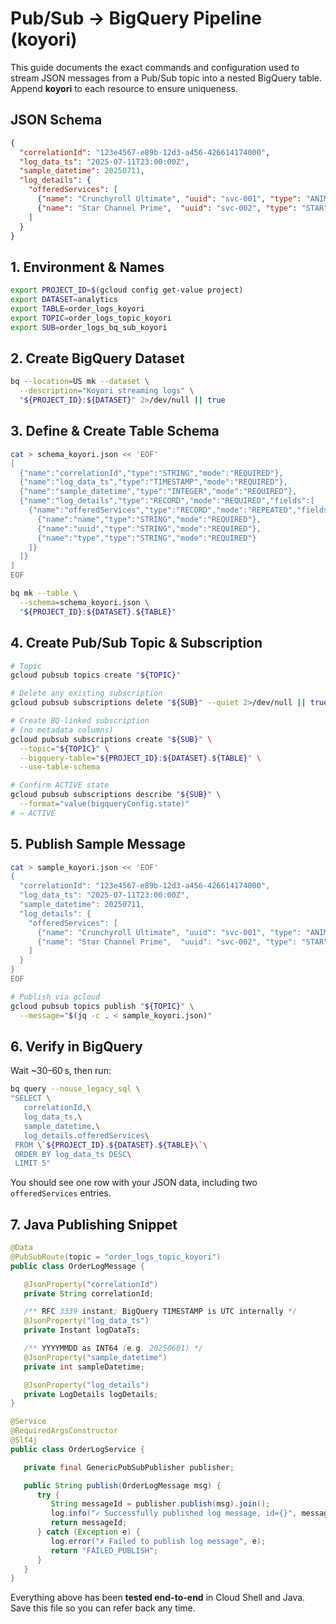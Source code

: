 # Pub/Sub → BigQuery Pipeline (koyori)

This guide documents the exact commands and configuration used to stream JSON messages from a Pub/Sub topic into a nested BigQuery table. Append **koyori** to each resource to ensure uniqueness.

## JSON Schema

```json
{
  "correlationId": "123e4567-e89b-12d3-a456-426614174000",
  "log_data_ts": "2025-07-11T23:00:00Z",
  "sample_datetime": 20250711,
  "log_details": {
    "offeredServices": [
      {"name": "Crunchyroll Ultimate", "uuid": "svc-001", "type": "ANIME"},
      {"name": "Star Channel Prime",  "uuid": "svc-002", "type": "STAR"}
    ]
  }
}
```

## 1. Environment & Names

```bash
export PROJECT_ID=$(gcloud config get-value project)
export DATASET=analytics
export TABLE=order_logs_koyori
export TOPIC=order_logs_topic_koyori
export SUB=order_logs_bq_sub_koyori
```

## 2. Create BigQuery Dataset

```bash
bq --location=US mk --dataset \
  --description="Koyori streaming logs" \
  "${PROJECT_ID}:${DATASET}" 2>/dev/null || true
```

## 3. Define & Create Table Schema

```bash
cat > schema_koyori.json << 'EOF'
[
  {"name":"correlationId","type":"STRING","mode":"REQUIRED"},
  {"name":"log_data_ts","type":"TIMESTAMP","mode":"REQUIRED"},
  {"name":"sample_datetime","type":"INTEGER","mode":"REQUIRED"},
  {"name":"log_details","type":"RECORD","mode":"REQUIRED","fields":[
    {"name":"offeredServices","type":"RECORD","mode":"REPEATED","fields":[
      {"name":"name","type":"STRING","mode":"REQUIRED"},
      {"name":"uuid","type":"STRING","mode":"REQUIRED"},
      {"name":"type","type":"STRING","mode":"REQUIRED"}
    ]}
  ]}
]
EOF

bq mk --table \
  --schema=schema_koyori.json \
  "${PROJECT_ID}:${DATASET}.${TABLE}"
```

## 4. Create Pub/Sub Topic & Subscription

```bash
# Topic
gcloud pubsub topics create "${TOPIC}"

# Delete any existing subscription
gcloud pubsub subscriptions delete "${SUB}" --quiet 2>/dev/null || true

# Create BQ‐linked subscription
# (no metadata columns)
gcloud pubsub subscriptions create "${SUB}" \
  --topic="${TOPIC}" \
  --bigquery-table="${PROJECT_ID}:${DATASET}.${TABLE}" \
  --use-table-schema

# Confirm ACTIVE state
gcloud pubsub subscriptions describe "${SUB}" \
  --format="value(bigqueryConfig.state)"
# ⇒ ACTIVE
```

## 5. Publish Sample Message

```bash
cat > sample_koyori.json << 'EOF'
{
  "correlationId": "123e4567-e89b-12d3-a456-426614174000",
  "log_data_ts": "2025-07-11T23:00:00Z",
  "sample_datetime": 20250711,
  "log_details": {
    "offeredServices": [
      {"name": "Crunchyroll Ultimate", "uuid": "svc-001", "type": "ANIME"},
      {"name": "Star Channel Prime",  "uuid": "svc-002", "type": "STAR"}
    ]
  }
}
EOF

# Publish via gcloud
gcloud pubsub topics publish "${TOPIC}" \
  --message="$(jq -c . < sample_koyori.json)"
```

## 6. Verify in BigQuery

Wait \~30–60 s, then run:

```bash
bq query --nouse_legacy_sql \
"SELECT \
   correlationId,\
   log_data_ts,\
   sample_datetime,\
   log_details.offeredServices\
 FROM \`${PROJECT_ID}.${DATASET}.${TABLE}\`\
 ORDER BY log_data_ts DESC\
 LIMIT 5"
```

You should see one row with your JSON data, including two `offeredServices` entries.

## 7. Java Publishing Snippet

```java
@Data
@PubSubRoute(topic = "order_logs_topic_koyori")
public class OrderLogMessage {

   @JsonProperty("correlationId")
   private String correlationId;

   /** RFC 3339 instant; BigQuery TIMESTAMP is UTC internally */
   @JsonProperty("log_data_ts")
   private Instant logDataTs;

   /** YYYYMMDD as INT64 (e.g. 20250601) */
   @JsonProperty("sample_datetime")
   private int sampleDatetime;

   @JsonProperty("log_details")
   private LogDetails logDetails;
}

@Service
@RequiredArgsConstructor
@Slf4j
public class OrderLogService {

   private final GenericPubSubPublisher publisher;

   public String publish(OrderLogMessage msg) {
      try {
         String messageId = publisher.publish(msg).join();
         log.info("✓ Successfully published log message, id={}", messageId);
         return messageId;
      } catch (Exception e) {
         log.error("✗ Failed to publish log message", e);
         return "FAILED_PUBLISH";
      }
   }
}
```

Everything above has been **tested end-to-end** in Cloud Shell and Java. Save this file so you can refer back any time.

